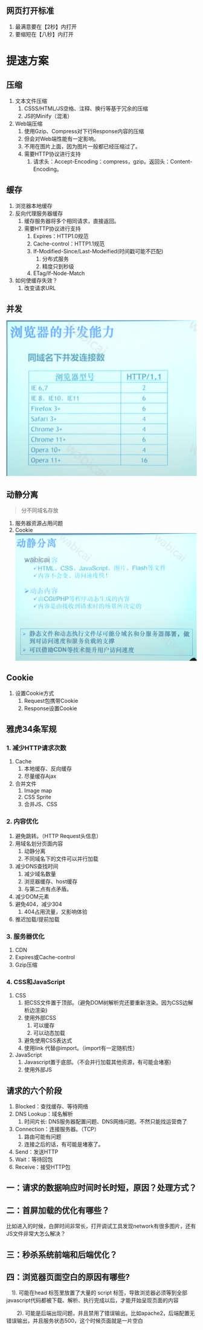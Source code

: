 ## 网页打开标准
1. 最满意要在【2秒】内打开
2. 要缩短在【八秒】内打开



# 提速方案

## 压缩
1. 文本文件压缩
   1. CSSS/HTML/JS空格、注释、换行等基于冗余的压缩
   2. JS的Minify（混淆）
2. Web端压缩
   1. 使用Gzip、Compress对下行Response内容的压缩
   2. 但会对Web端性能有一定影响。
   3. 不用在图片上面，因为图片一般都已经压缩过了。
   4. 需要HTTP协议进行支持
      1. 请求头：Accept-Encoding：compress，gzip。返回头：Content-Encoding。
 
## 缓存
1. 浏览器本地缓存
2. 反向代理服务器缓存
    1. 缓存服务器将多个相同请求，直接返回。
    2. 需要HTTP协议进行支持
       1. Expires：HTTP1.0规范
       2. Cache-control：HTTP1.1规范
       3. If-Modified-Since/Last-Modeified(时间戳可能不匹配)
          1. 分布式服务
          2. 精度只到秒级
       4. ETag/If-Node-Match
3. 如何使缓存失效？
    1. 改变请求URL

## 并发
![](./img/16、Web前端性能优化/浏览器并发数.jpg)

## 动静分离
> 分不同域名存放
1. 服务器资源占用问题
2. Cookie
![](./img/16、Web前端性能优化/动静分离.jpg)

## Cookie
1. 设置Cookie方式
   1. Request包携带Cookie
   2. Response设置Cookie

## 雅虎34条军规
### 1. 减少HTTP请求次数
1. Cache
   1. 本地缓存、反向缓存
   2. 尽量缓存Ajax
2. 合并文件
   1. Image map
   2. CSS Sprite
   3. 合并JS、CSS
### 2. 内容优化
1. 避免跳转。（HTTP Request头信息）
2. 用域名划分页面内容
   1. 动静分离
   2. 不同域名下的文件可以并行加载
3. 减少DNS查找时间
   1. 减少域名数量
   2. 浏览器缓存、host缓存
   3. 与第二点有点矛盾。
4. 减少DOM元素
5. 避免404，减少304
   1. 404占用流量，又影响体验
6. 推迟加载/提前加载
### 3. 服务器优化
1. CDN
2. Expires或Cache-control
3. Gzip压缩
### 4. CSS和JavaScript
1. CSS
   1. 把CSS文件置于顶部。（避免DOM树解析完还要重新渲染。因为CSS边解析边渲染)
   2. 使用外部CSS 
      1. 可以缓存
      2. 可以动态加载
   3. 避免使用CSS表达式
   4. 使用link 代替@import。（import有一定随机性）
2. JavaScript
   1. Javascript置于底部。（不会并行加载其他资源，有可能会堵塞)
   2. 使用外部JS

## 请求的六个阶段
1. Blocked：查找缓存、等待网络
2. DNS Lookup：域名解析
   1. 时间片长: DNS服务器配置问题、DNS网络问题。不然只能找运营商了
3. Connection：连接服务器。（TCP）
   1. 路由可能有问题
   2. 连接之后的话，有可能是堵塞了。
4. Send：发送HTTP
5. Wait：等待回包
6. Receive：接受HTTP包
## 一：请求的数据响应时间时长时短，原因？处理方式？



## 二：首屏加载的优化有哪些？

比如进入的时候，白屏时间非常长，打开调试工具发现network有很多图片，还有JS文件非常大怎么解决？



## 三：秒杀系统前端和后端优化？



## 四：浏览器页面空白的原因有哪些?

　1). 可能在head 标签里放置了大量的 script 标签，导致浏览器必须等到全部javascript代码都被下载、解析、执行完成以后，才能开始呈现页面的内容

　　2). 可能是后端出现问题，并且禁用了错误输出。比如apache2，后端配置无错误输出，并且服务状态500，这个时候页面就是一片空白



